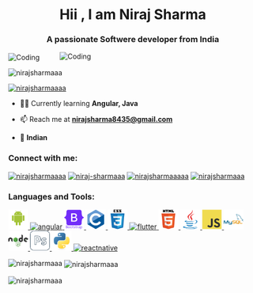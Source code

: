 <h1 align="center">Hii , I am Niraj Sharma</h1>
<h3 align="center">A passionate Softwere developer from India</h3>
 
 <img align="center" alt="Coding" width="1300"  height="250" src="https://media.tenor.com/_PE0cwZm0W8AAAAi/coffee-work.gif">


<img align="Right" alt="Coding" width="400" src="https://media.tenor.com/scJmHcoziLYAAAAi/kelvin-working-from-home.gif">

<p align="left"> <img src="https://komarev.com/ghpvc/?username=nirajsharmaaa&label=Profile%20views&color=0e75b6&style=flat" alt="nirajsharmaaa" /> </p>

<p align="left"> <a href="https://twitter.com/nirajsharmaaaa" target="blank"><img src="https://img.shields.io/twitter/follow/nirajsharmaaaa?logo=twitter&style=for-the-badge" alt="nirajsharmaaaa" /></a> </p>

- ✍🏻 Currently learning **Angular, Java**

- 📫 Reach me at **nirajsharma8435@gmail.com**

- 📍 **Indian**

<h3 align="left">Connect with me:</h3>
<p align="left">
<a href="https://twitter.com/nirajsharmaaaa" target="blank"><img align="center" src="https://raw.githubusercontent.com/rahuldkjain/github-profile-readme-generator/master/src/images/icons/Social/twitter.svg" alt="nirajsharmaaaa" height="30" width="40" /></a>
<a href="https://linkedin.com/in/niraj-sharmaaa" target="blank"><img align="center" src="https://raw.githubusercontent.com/rahuldkjain/github-profile-readme-generator/master/src/images/icons/Social/linked-in-alt.svg" alt="niraj-sharmaaa" height="30" width="40" /></a>
<a href="https://fb.com/nirajsharmaaaaa" target="blank"><img align="center" src="https://raw.githubusercontent.com/rahuldkjain/github-profile-readme-generator/master/src/images/icons/Social/facebook.svg" alt="nirajsharmaaaaa" height="30" width="40" /></a>
<a href="https://instagram.com/nirajsharmaaa" target="blank"><img align="center" src="https://raw.githubusercontent.com/rahuldkjain/github-profile-readme-generator/master/src/images/icons/Social/instagram.svg" alt="nirajsharmaaa" height="30" width="40" /></a>
</p>

<h3 align="left">Languages and Tools:</h3>
<p align="left"> <a href="https://developer.android.com" target="_blank" rel="noreferrer"> <img src="https://raw.githubusercontent.com/devicons/devicon/master/icons/android/android-original-wordmark.svg" alt="android" width="40" height="40"/> </a> <a href="https://angular.io" target="_blank" rel="noreferrer"> <img src="https://angular.io/assets/images/logos/angular/angular.svg" alt="angular" width="40" height="40"/> </a> <a href="https://getbootstrap.com" target="_blank" rel="noreferrer"> <img src="https://raw.githubusercontent.com/devicons/devicon/master/icons/bootstrap/bootstrap-plain-wordmark.svg" alt="bootstrap" width="40" height="40"/> </a> <a href="https://www.cprogramming.com/" target="_blank" rel="noreferrer"> <img src="https://raw.githubusercontent.com/devicons/devicon/master/icons/c/c-original.svg" alt="c" width="40" height="40"/> </a> <a href="https://www.w3schools.com/css/" target="_blank" rel="noreferrer"> <img src="https://raw.githubusercontent.com/devicons/devicon/master/icons/css3/css3-original-wordmark.svg" alt="css3" width="40" height="40"/> </a> <a href="https://flutter.dev" target="_blank" rel="noreferrer"> <img src="https://www.vectorlogo.zone/logos/flutterio/flutterio-icon.svg" alt="flutter" width="40" height="40"/> </a> <a href="https://www.w3.org/html/" target="_blank" rel="noreferrer"> <img src="https://raw.githubusercontent.com/devicons/devicon/master/icons/html5/html5-original-wordmark.svg" alt="html5" width="40" height="40"/> </a> <a href="https://www.java.com" target="_blank" rel="noreferrer"> <img src="https://raw.githubusercontent.com/devicons/devicon/master/icons/java/java-original.svg" alt="java" width="40" height="40"/> </a> <a href="https://developer.mozilla.org/en-US/docs/Web/JavaScript" target="_blank" rel="noreferrer"> <img src="https://raw.githubusercontent.com/devicons/devicon/master/icons/javascript/javascript-original.svg" alt="javascript" width="40" height="40"/> </a> <a href="https://www.mysql.com/" target="_blank" rel="noreferrer"> <img src="https://raw.githubusercontent.com/devicons/devicon/master/icons/mysql/mysql-original-wordmark.svg" alt="mysql" width="40" height="40"/> </a> <a href="https://nodejs.org" target="_blank" rel="noreferrer"> <img src="https://raw.githubusercontent.com/devicons/devicon/master/icons/nodejs/nodejs-original-wordmark.svg" alt="nodejs" width="40" height="40"/> </a> <a href="https://www.photoshop.com/en" target="_blank" rel="noreferrer"> <img src="https://raw.githubusercontent.com/devicons/devicon/master/icons/photoshop/photoshop-line.svg" alt="photoshop" width="40" height="40"/> </a> <a href="https://www.python.org" target="_blank" rel="noreferrer"> <img src="https://raw.githubusercontent.com/devicons/devicon/master/icons/python/python-original.svg" alt="python" width="40" height="40"/> </a> <a href="https://reactnative.dev/" target="_blank" rel="noreferrer"> <img src="https://reactnative.dev/img/header_logo.svg" alt="reactnative" width="40" height="40"/> </a> </p>

<p><img align="left" src="https://github-readme-stats.vercel.app/api/top-langs?username=nirajsharmaaa&show_icons=true&locale=en&layout=compact" alt="nirajsharmaaa" /></p>

<p>&nbsp;<img align="center" src="https://github-readme-stats.vercel.app/api?username=nirajsharmaaa&show_icons=true&locale=en" alt="nirajsharmaaa" /></p>

<p><img align="center" src="https://github-readme-streak-stats.herokuapp.com/?user=nirajsharmaaa&" alt="nirajsharmaaa" /></p>

